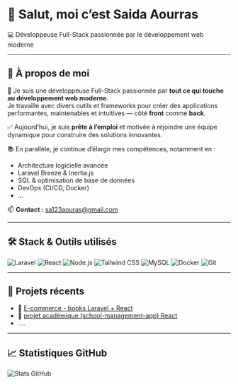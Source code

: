 # 👋 Salut, moi c’est **Saida Aourras**  
💻 Développeuse Full-Stack passionnée par le développement web moderne

---

## 🚀 À propos de moi

🎯 Je suis une développeuse Full-Stack passionnée par **tout ce qui touche au développement web moderne**.  
Je travaille avec divers outils et frameworks pour créer des applications performantes, maintenables et intuitives — côté **front** comme **back**.

✅ Aujourd’hui, je suis **prête à l’emploi** et motivée à rejoindre une équipe dynamique pour construire des solutions innovantes.

📚 En parallèle, je continue d’élargir mes compétences, notamment en :
- Architecture logicielle avancée
- Laravel Breeze & Inertia.js
- SQL & optimisation de base de données
- DevOps (CI/CD, Docker)
- ...

📫 **Contact :** [sa123aouras@gmail.com](mailto:sa123aouras@gmail.com)

---

## 🛠️ Stack & Outils utilisés

![Laravel](https://img.shields.io/badge/Laravel-FF2D20?style=for-the-badge&logo=laravel&logoColor=white)
![React](https://img.shields.io/badge/React-20232A?style=for-the-badge&logo=react&logoColor=61DAFB)
![Node.js](https://img.shields.io/badge/Node.js-339933?style=for-the-badge&logo=nodedotjs&logoColor=white)
![Tailwind CSS](https://img.shields.io/badge/TailwindCSS-38B2AC?style=for-the-badge&logo=tailwind-css&logoColor=white)
![MySQL](https://img.shields.io/badge/MySQL-005C84?style=for-the-badge&logo=mysql&logoColor=white)
![Docker](https://img.shields.io/badge/Docker-2496ED?style=for-the-badge&logo=docker&logoColor=white)
![Git](https://img.shields.io/badge/Git-F05032?style=for-the-badge&logo=git&logoColor=white)

---

## 🧩 Projets récents

- 🔗 [E-commerce - books Laravel + React](https://github.com/SaidaAourras/books.git)
- 🔗 [projet académique (school-management-app) React ](https://github.com/SaidaAourras/school-management-app.git)
- ....

---

## 📈 Statistiques GitHub

![Stats GitHub](https://github-readme-stats.vercel.app/api?username=**SaidAourras**&show_icons=true&theme=radical)


